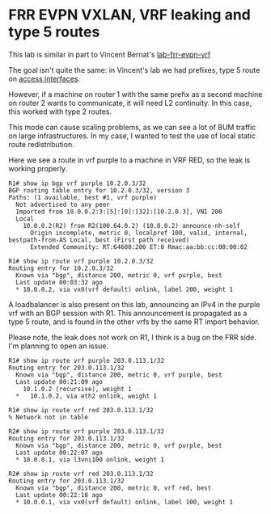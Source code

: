 # FRR EVPN VXLAN, VRF leaking and type 5 routes

This lab is similar in part to Vincent Bernat's [lab-frr-evpn-vrf][]

The goal isn't quite the same: in Vincent's lab we had prefixes, type 5 route on [access interfaces][].

However, if a machine on router 1 with the same prefix as a second machine on router 2 wants to communicate, it will need L2 continuity. 
In this case, this worked with type 2 routes.

This mode can cause scaling problems, as we can see a lot of BUM traffic on large infrastructures. 
In my case, I wanted to test the use of local static route redistribution.

Here we see a route in vrf purple to a machine in VRF RED, so the leak is working properly.

```
R1# show ip bgp vrf purple 10.2.0.3/32
BGP routing table entry for 10.2.0.3/32, version 3
Paths: (1 available, best #1, vrf purple)
  Not advertised to any peer
  Imported from 10.0.0.2:3:[5]:[0]:[32]:[10.2.0.3], VNI 200
  Local
    10.0.0.2(R2) from R2(100.64.0.2) (10.0.0.2) announce-nh-self
      Origin incomplete, metric 0, localpref 100, valid, internal, bestpath-from-AS Local, best (First path received)
      Extended Community: RT:64600:200 ET:8 Rmac:aa:bb:cc:00:00:02

R1# show ip route vrf purple 10.2.0.3/32
Routing entry for 10.2.0.3/32
  Known via "bgp", distance 200, metric 0, vrf purple, best
  Last update 00:03:32 ago
  * 10.0.0.2, via vx0(vrf default) onlink, label 200, weight 1
```

A loadbalancer is also present on this lab, announcing an IPv4 in the purple vrf with an BGP session with R1.
This announcement is propagated as a type 5 route, and is found in the other vrfs by the same RT import behavior.

Please note, the leak does not work on R1, I think is a bug on the FRR side. I'm planning to open an issue.

```
R1# show ip route vrf purple 203.0.113.1/32
Routing entry for 203.0.113.1/32
  Known via "bgp", distance 200, metric 0, vrf purple, best
  Last update 00:21:09 ago
    10.1.0.2 (recursive), weight 1
  *   10.1.0.2, via eth2 onlink, weight 1

R1# show ip route vrf red 203.0.113.1/32
% Network not in table
```

```
R2# show ip route vrf purple 203.0.113.1/32
Routing entry for 203.0.113.1/32
  Known via "bgp", distance 200, metric 0, vrf purple, best
  Last update 00:22:07 ago
  * 10.0.0.1, via l3vni100 onlink, weight 1

R2# show ip route vrf red 203.0.113.1/32
Routing entry for 203.0.113.1/32
  Known via "bgp", distance 200, metric 0, vrf red, best
  Last update 00:22:18 ago
  * 10.0.0.1, via vx0(vrf default) onlink, label 100, weight 1
```

[lab-frr-evpn-vrf]: https://github.com/vincentbernat/network-lab/tree/master/lab-frr-evpn-vrf
[access interfaces]: https://github.com/vincentbernat/network-lab/blob/master/lab-frr-evpn-vrf/setup#L69
